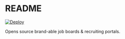 # README

[![Deploy](https://www.herokucdn.com/deploy/button.svg)](https://heroku.com/deploy?template=https://github.com/TristanToye/open-jobs)

Opens source brand-able job boards & recruiting portals.
